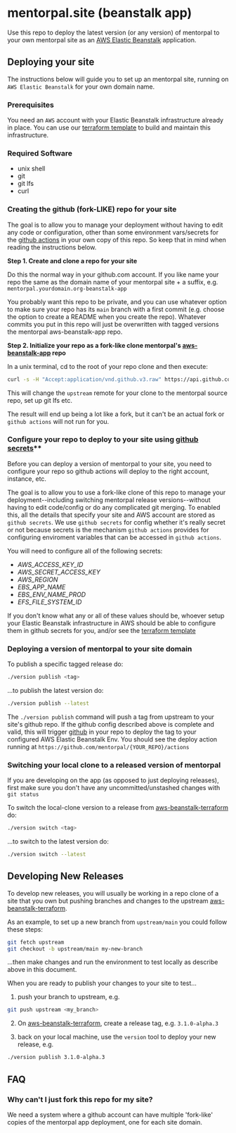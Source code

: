 # mentorpal.site (beanstalk app)

Use this repo to deploy the latest version (or any version) of mentorpal to your own mentorpal site as an [AWS Elastic Beanstalk](https://aws.amazon.com/elasticbeanstalk/) application.

## Deploying your site

The instructions below will guide you to set up an mentorpal site, running on `AWS Elastic Beanstalk` for your own domain name.

### Prerequisites

You need an `AWS` account with your Elastic Beanstalk infrastructure already in place. You can use our [terraform template](https://github.com/mentorpal/aws-beanstalk-terraform) to build and maintain this infrastructure.

### Required Software

- unix shell
- git
- git lfs
- curl

### Creating the github (fork-LIKE) repo for your site

The goal is to allow you to manage your deployment without having to edit any code or configuration, other than some environment vars/secrets for the [github actions](https://github.com/features/actions) in your own copy of this repo. So keep that in mind when reading the instructions below.

**Step 1. Create and clone a repo for your site**

Do this the normal way in your github.com account. If you like name your repo the same as the domain name of your mentorpal site + a suffix, e.g. `mentorpal.yourdomain.org-beanstalk-app`

You probably want this repo to be private, and you can use whatever option to make sure your repo has its `main` branch with a first commit (e.g. choose the option to create a README when you create the repo). Whatever commits you put in this repo will just be overwritten with tagged versions the mentorpal aws-beanstalk-app repo.

**Step 2. Initialize your repo as a fork-like clone mentorpal's [aws-beanstalk-app](https://github.com/mentorpal/aws-beanstalk-app.git) repo**

In a unix terminal, cd to the root of your repo clone and then execute:

```bash
curl -s -H "Accept:application/vnd.github.v3.raw" https://api.github.com/repos/mentorpal/aws-beanstalk-app/contents/install.sh | sh
```

This will change the `upstream` remote for your clone to the mentorpal source repo, set up git lfs etc.

The result will end up being a lot like a fork, but it can't be an actual fork or `github actions` will not run for you.

### Configure your repo to deploy to your site using [github secrets](https://docs.github.com/en/actions/reference/encrypted-secrets)**

Before you can deploy a version of mentorpal to your site, you need to configure your repo so github actions will deploy to the right account, instance, etc.

The goal is to allow you to use a fork-like clone of this repo to manage your deployment--including switching mentorpal release versions--without having to edit code/config or do any complicated git merging. To enabled this, all the details that specify your site and AWS account are stored as `github secrets`. We use `github secrets` for config whether it's really secret or not because secrets is the mechanism `github actions` provides for configuring enviroment variables that can be accessed in `github actions`.

You will need to configure all of the following secrets:

 - *AWS_ACCESS_KEY_ID*
 - *AWS_SECRET_ACCESS_KEY*
 - *AWS_REGION*
 - *EBS_APP_NAME*
 - *EBS_ENV_NAME_PROD*
 - *EFS_FILE_SYSTEM_ID*

If you don't know what any or all of these values should be, whoever setup your Elastic Beanstalk infrastructure in AWS should be able to configure them in github secrets for you, and/or see the [terraform template](https://github.com/mentorpal/aws-beanstalk-terraform)

### Deploying a version of mentorpal to your site domain

To publish a specific tagged release do:

```bash
./version publish <tag>
```

...to publish the latest version do:

```bash
./version publish --latest
```

The `./version publish` command will push a tag from upstream to your site's github repo. If the github config described above is complete and valid, this will trigger [github](https://github.com/features/actions) in your repo to deploy the tag to your configured AWS Elastic Beanstalk Env. You should see the deploy action running at `https://github.com/mentorpal/{YOUR_REPO}/actions`


### Switching your local clone to a released version of mentorpal

If you are developing on the app (as opposed to just deploying releases), first make sure you don't have any uncommitted/unstashed changes with `git status`

To switch the local-clone version to a release from [aws-beanstalk-terraform](https://github.com/mentorpal/aws-beanstalk-terraform) do:

```bash
./version switch <tag>
```

...to switch to the latest version do:

```bash
./version switch --latest
```


## Developing New Releases

To develop new releases, you will usually be working in a repo clone of a site that you own but pushing branches and changes to the upstream [aws-beanstalk-terraform](https://github.com/mentorpal/aws-beanstalk-terraform).

As an example, to set up a new branch from `upstream/main` you could follow these steps:

```bash
git fetch upstream
git checkout -b upstream/main my-new-branch
```

...then make changes and run the environment to test locally as describe above in this document.

When you are ready to publish your changes to your site to test...

1. push your branch to upstream, e.g.

```bash
git push upstream <my_branch>
```

2. On [aws-beanstalk-terraform](https://github.com/mentorpal/aws-beanstalk-terraform), create a release tag, e.g. `3.1.0-alpha.3`

3. back on your local machine, use the `version` tool to deploy your new release, e.g.

```bash
./version publish 3.1.0-alpha.3
```

## FAQ

### Why can't I just fork this repo for my site?

We need a system where a github account can have multiple 'fork-like' copies of the mentorpal app deployment, one for each site domain.
